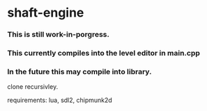 # shaft-engine

### This is still work-in-porgress.
### This currently compiles into the level editor in main.cpp
### In the future this may compile into library.

clone recursivley.

requirements: lua, sdl2, chipmunk2d
